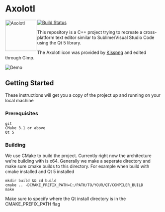# Axolotl
<img align="left" src="https://github.com/jeffuong/Notefad/blob/master/src/imgs/readmeicon.png" alt="Axolotl" height="100px"/>

[![Build Status](http://54.153.72.145/job/Axolotl/job/master/badge/icon)](http://54.153.72.145/job/Axolotl/job/master/)

This repository is a C++ project trying to recreate a cross-platform text editor similar to Sublime/Visual Studio Code using the Qt 5 library.

The Axolotl icon was provided by [Kisspng](https://www.kisspng.com) and edited through Gimp.

![Demo](https://user-images.githubusercontent.com/25240780/59009810-f2106f00-87e3-11e9-8d7d-106c6c87e01c.gif)

## Getting Started

These instructions will get you a copy of the project up and running on your local machine

### Prerequisites

```
git
CMake 3.1 or above
Qt 5
```

### Building

We use CMake to build the project. Currently right now the architecture we're building with is x64.
Generally we make a seperate directory and make sure cmake builds to this directory. For example
when build with cmake installed and Qt 5 installed
```
mkdir build && cd build
cmake .. -DCMAKE_PREFIX_PATH=C:/PATH/TO/YOUR/QT/COMPILER_BUILD
make
```

Make sure to specify where the Qt install directory is in the CMAKE_PREFIX_PATH flag